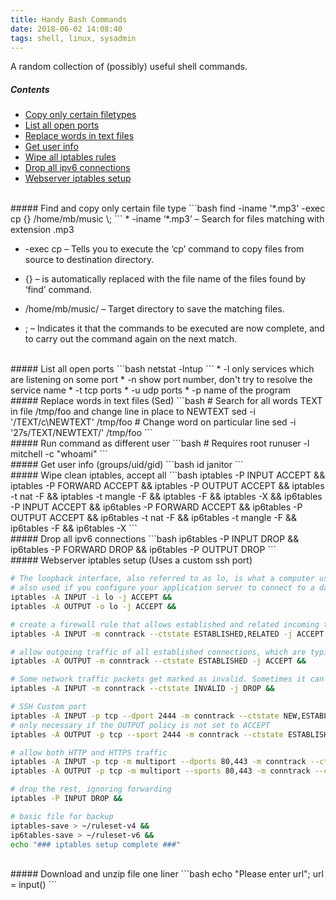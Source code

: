 ```yaml
---
title: Handy Bash Commands
date: 2018-06-02 14:08:40
tags: shell, linux, sysadmin
---
```


A random collection of (possibly) useful shell commands.

##### Contents

* [Copy only certain filetypes](#copy-filetype)
* [List all open ports](#list-ports)
* [Replace words in text files](#word-replace)
* [Get user info](#user-info)
* [Wipe all iptables rules](#flush-iptable)
* [Drop all ipv6 connections](#deny-ipv6)
* [Webserver iptables setup](#webserver-iptables)


<br>
<a name="copy-filetype">
##### Find and copy only certain file type
```bash
    find -iname '*.mp3' -exec cp {} /home/mb/music \;
```
* -iname ‘*.mp3’ – Search for files matching with extension .mp3

* -exec cp – Tells you to execute the ‘cp’ command to copy files from source to destination directory.

* {} – is automatically replaced with the file name of the files found by ‘find’ command.

* /home/mb/music/ – Target directory to save the matching files.

* \; – Indicates it that the commands to be executed are now complete, and to carry out the command again on the next match.

<br>
<a name="list-ports">
##### List all open ports
```bash
netstat -lntup
```
* -l only services which are listening on some port
* -n show port number, don't try to resolve the service name
* -t tcp ports
* -u udp ports
* -p name of the program

<br>
<a name="word-replace">
##### Replace words in text files (Sed)
```bash
# Search for all words TEXT in file /tmp/foo and change line in place to NEWTEXT
sed -i '/TEXT/c\NEWTEXT' /tmp/foo
# Change word on particular line
sed -i '27s/TEXT/NEWTEXT/' /tmp/foo
```
<br>
<a name="diff-user">
##### Run command as different user
```bash
# Requires root
runuser -l mitchell -c "whoami"
```

<br>
<a name="user=info">
##### Get user info (groups/uid/gid) 
```bash
id janitor
```
<br>
<a name="flush-iptable">
##### Wipe clean iptables, accept all
```bash
iptables -P INPUT ACCEPT &&
iptables -P FORWARD ACCEPT &&
iptables -P OUTPUT ACCEPT &&
iptables -t nat -F &&
iptables -t mangle -F &&
iptables -F &&
iptables -X &&
ip6tables -P INPUT ACCEPT &&
ip6tables -P FORWARD ACCEPT &&
ip6tables -P OUTPUT ACCEPT &&
ip6tables -t nat -F &&
ip6tables -t mangle -F &&
ip6tables -F &&
ip6tables -X
```

<br>
<a name="deny-ipv6">
##### Drop all ipv6 connections
```bash
ip6tables -P INPUT DROP &&
ip6tables -P FORWARD DROP &&
ip6tables -P OUTPUT DROP 
```

<br>
<a name="webserver-iptables">
##### Webserver iptables setup (Uses a custom ssh port)

```bash
# The loopback interface, also referred to as lo, is what a computer uses to forward network connections to itself.
# also used if you configure your application server to connect to a database server with a "localhost" address
iptables -A INPUT -i lo -j ACCEPT &&
iptables -A OUTPUT -o lo -j ACCEPT &&

# create a firewall rule that allows established and related incoming traffic, so that the server will allow return traffic to outgoing connections initiated by the server itself
iptables -A INPUT -m conntrack --ctstate ESTABLISHED,RELATED -j ACCEPT &&

# allow outgoing traffic of all established connections, which are typically the response to legitimate incoming connections
iptables -A OUTPUT -m conntrack --ctstate ESTABLISHED -j ACCEPT &&

# Some network traffic packets get marked as invalid. Sometimes it can be useful to log this type of packet but often it is fine to drop them. 
iptables -A INPUT -m conntrack --ctstate INVALID -j DROP &&

# SSH Custom port
iptables -A INPUT -p tcp --dport 2444 -m conntrack --ctstate NEW,ESTABLISHED -j ACCEPT &&
# only necessary if the OUTPUT policy is not set to ACCEPT
iptables -A OUTPUT -p tcp --sport 2444 -m conntrack --ctstate ESTABLISHED -j ACCEPT &&

# allow both HTTP and HTTPS traffic
iptables -A INPUT -p tcp -m multiport --dports 80,443 -m conntrack --ctstate NEW,ESTABLISHED -j ACCEPT &&
iptables -A OUTPUT -p tcp -m multiport --sports 80,443 -m conntrack --ctstate ESTABLISHED -j ACCEPT &&

# drop the rest, ignoring forwarding
iptables -P INPUT DROP &&

# basic file for backup
iptables-save > ~/ruleset-v4 &&
ip6tables-save > ~/ruleset-v6 &&
echo "### iptables setup complete ###"
```

<br> 
<a name="download-unzip">
##### Download and unzip file one liner
```bash
echo "Please enter url";
url = input()
```
